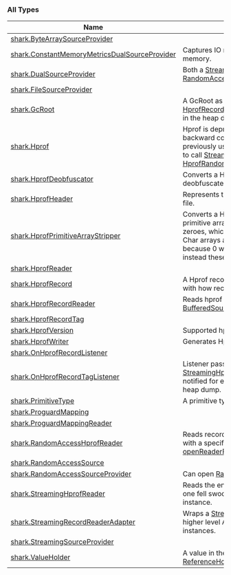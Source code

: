 

### All Types

| Name | Summary |
|---|---|
| [shark.ByteArraySourceProvider](../shark/-byte-array-source-provider/index.md) |  |
| [shark.ConstantMemoryMetricsDualSourceProvider](../shark/-constant-memory-metrics-dual-source-provider/index.md) | Captures IO read metrics without using much memory. |
| [shark.DualSourceProvider](../shark/-dual-source-provider.md) | Both a [StreamingSourceProvider](../shark/-streaming-source-provider/index.md) and a [RandomAccessSourceProvider](../shark/-random-access-source-provider/index.md) |
| [shark.FileSourceProvider](../shark/-file-source-provider/index.md) |  |
| [shark.GcRoot](../shark/-gc-root/index.md) | A GcRoot as identified by [HprofRecord.HeapDumpRecord.GcRootRecord](../shark/-hprof-record/-heap-dump-record/-gc-root-record/index.md) in the heap dump. |
| [shark.Hprof](../shark/-hprof/index.md) | Hprof is deprecated, and we offer partial backward compatibility. Any code that was previously using HprofReader directly now has to call [StreamingHprofReader.readerFor](../shark/-streaming-hprof-reader/reader-for.md) or [HprofRandomAcccessReader.readerFor](#) |
| [shark.HprofDeobfuscator](../shark/-hprof-deobfuscator/index.md) | Converts a Hprof file to another file with deobfuscated class and field names. |
| [shark.HprofHeader](../shark/-hprof-header/index.md) | Represents the header metadata of a Hprof file. |
| [shark.HprofPrimitiveArrayStripper](../shark/-hprof-primitive-array-stripper/index.md) | Converts a Hprof file to another file with all primitive arrays replaced with arrays of zeroes, which can be useful to remove PII. Char arrays are handled slightly differently because 0 would be the null character so instead these become arrays of '?'. |
| [shark.HprofReader](../shark/-hprof-reader/index.md) |  |
| [shark.HprofRecord](../shark/-hprof-record/index.md) | A Hprof record. These data structure map 1:1 with how records are written in hprof files. |
| [shark.HprofRecordReader](../shark/-hprof-record-reader/index.md) | Reads hprof content from an Okio [BufferedSource](#). |
| [shark.HprofRecordTag](../shark/-hprof-record-tag/index.md) |  |
| [shark.HprofVersion](../shark/-hprof-version/index.md) | Supported hprof versions |
| [shark.HprofWriter](../shark/-hprof-writer/index.md) | Generates Hprof files. |
| [shark.OnHprofRecordListener](../shark/-on-hprof-record-listener/index.md) |  |
| [shark.OnHprofRecordTagListener](../shark/-on-hprof-record-tag-listener/index.md) | Listener passed in to [StreamingHprofReader.readRecords](../shark/-streaming-hprof-reader/read-records.md), gets notified for each [HprofRecordTag](../shark/-hprof-record-tag/index.md) found in the heap dump. |
| [shark.PrimitiveType](../shark/-primitive-type/index.md) | A primitive type in the prof. |
| [shark.ProguardMapping](../shark/-proguard-mapping/index.md) |  |
| [shark.ProguardMappingReader](../shark/-proguard-mapping-reader/index.md) |  |
| [shark.RandomAccessHprofReader](../shark/-random-access-hprof-reader/index.md) | Reads records in a Hprof source, one at a time with a specific position and size. Call [openReaderFor](../shark/-random-access-hprof-reader/open-reader-for.md) to obtain a new instance. |
| [shark.RandomAccessSource](../shark/-random-access-source/index.md) |  |
| [shark.RandomAccessSourceProvider](../shark/-random-access-source-provider/index.md) | Can open [RandomAccessSource](../shark/-random-access-source/index.md) instances. |
| [shark.StreamingHprofReader](../shark/-streaming-hprof-reader/index.md) | Reads the entire content of a Hprof source in one fell swoop. Call [readerFor](../shark/-streaming-hprof-reader/reader-for.md) to obtain a new instance. |
| [shark.StreamingRecordReaderAdapter](../shark/-streaming-record-reader-adapter/index.md) | Wraps a [StreamingHprofReader](../shark/-streaming-hprof-reader/index.md) to provide a higher level API that streams [HprofRecord](../shark/-hprof-record/index.md) instances. |
| [shark.StreamingSourceProvider](../shark/-streaming-source-provider/index.md) |  |
| [shark.ValueHolder](../shark/-value-holder/index.md) | A value in the heap dump, which can be a [ReferenceHolder](../shark/-value-holder/-reference-holder/index.md) or a primitive type. |
